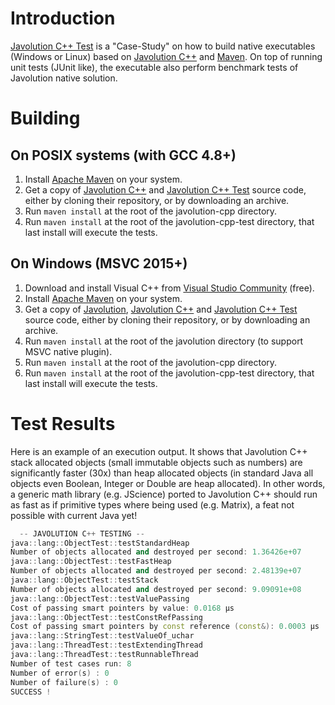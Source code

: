 # Introduction

[Javolution C++ Test](https://github.com/javolution/javolution-cpp) is a "Case-Study" on how to build native executables
 (Windows or Linux) based on [Javolution C++](https://github.com/javolution/javolution-cpp) and [Maven](http://maven.apache.org/).
On top of running unit tests (JUnit like), the executable also perform benchmark tests of Javolution native solution.

# Building

## On POSIX systems (with GCC 4.8+)

1.  Install [Apache Maven](http://maven.apache.org/) on your system.
2.  Get a copy of [Javolution C++](https://github.com/javolution/javolution-cpp) and 
    [Javolution C++ Test](https://github.com/javolution/javolution-cpp-test) source code, either by cloning their 
    repository, or by downloading an archive.
3.  Run `maven install` at the root of the javolution-cpp directory.
4.  Run `maven install` at the root of the javolution-cpp-test directory, that last install will execute the tests.

## On Windows (MSVC 2015+)

1.  Download and install Visual C++ from [Visual Studio Community](https://www.visualstudio.com/vs/community/) (free).
2.  Install [Apache Maven](http://maven.apache.org/) on your system.
3.  Get a copy of [Javolution](https://github.com/javolution/javolution), 
    [Javolution C++](https://github.com/javolution/javolution-cpp) and 
    [Javolution C++ Test](https://github.com/javolution/javolution-cpp-test) source code, either by cloning their 
    repository, or by downloading an archive.
4.  Run `maven install` at the root of the javolution directory (to support MSVC native plugin).
5.  Run `maven install` at the root of the javolution-cpp directory.
6.  Run `maven install` at the root of the javolution-cpp-test directory, that last install will execute the tests.

# Test Results

Here is an example of an execution output. It shows that Javolution C++ stack allocated objects 
(small immutable objects such as numbers) are significantly faster (30x) than heap allocated objects (in standard Java
all objects even Boolean, Integer or Double are heap allocated). 
In other words, a generic math library (e.g. JScience) ported to Javolution C++ should run as fast as if primitive types
where being used (e.g. Matrix<Complex>), a feat not possible with current Java yet!

```cpp
  -- JAVOLUTION C++ TESTING --
java::lang::ObjectTest::testStandardHeap
Number of objects allocated and destroyed per second: 1.36426e+07
java::lang::ObjectTest::testFastHeap
Number of objects allocated and destroyed per second: 2.48139e+07
java::lang::ObjectTest::testStack
Number of objects allocated and destroyed per second: 9.09091e+08
java::lang::ObjectTest::testValuePassing
Cost of passing smart pointers by value: 0.0168 μs
java::lang::ObjectTest::testConstRefPassing
Cost of passing smart pointers by const reference (const&): 0.0003 μs
java::lang::StringTest::testValueOf_uchar
java::lang::ThreadTest::testExtendingThread
java::lang::ThreadTest::testRunnableThread
Number of test cases run: 8
Number of error(s) : 0
Number of failure(s) : 0
SUCCESS !
```

